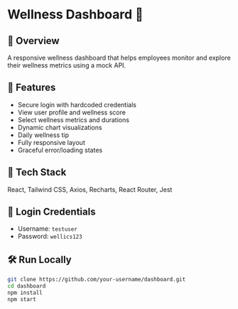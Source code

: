 # Wellness Dashboard 🌿

## 📌 Overview
A responsive wellness dashboard that helps employees monitor and explore their wellness metrics using a mock API.

## 🚀 Features
- Secure login with hardcoded credentials
- View user profile and wellness score
- Select wellness metrics and durations
- Dynamic chart visualizations
- Daily wellness tip
- Fully responsive layout
- Graceful error/loading states

## 🔧 Tech Stack
React, Tailwind CSS, Axios, Recharts, React Router, Jest

## 🧪 Login Credentials
- Username: `testuser`
- Password: `wellics123`

## 🛠️ Run Locally

```bash
git clone https://github.com/your-username/dashboard.git
cd dashboard
npm install
npm start

